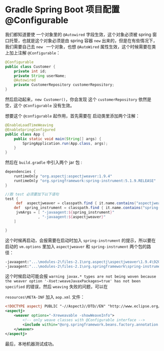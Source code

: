 # Gradle  Spring Boot 项目配置 @Configurable

我们都知道要使 一个对象里的 `@Autowired` 字段生效，这个对象必须被 spring 窗口托管，也就是这个对象必须是由 spring 容器 `new` 出来的，但是在有些情况下，我们需要自己去 `new ` 一个对象，也想 `@AutoWired`  属性生效，这个时候需要在类上加上注解 `@Configurable`：

```java
@Configurable
public class Customer {
    private int id;
    private String userName;
    @Autowired
    private CustomerRepository customerRepository;
}
```

然后启动起来，`new Customer()`，你会发现 这个 `customerRepository`  依然是空，这个 `@Configurable` 没有生效。

想要这个 `@configurable` 起作用，首先需要在 启动类里添加两个注解：

```java
@EnableLoadTimeWeaving
@EnableSpringConfigured
public class App {
    public static void main(String[] args) {
        SpringApplication.run(App.class, args);
    }
}
```

然后在 `build.gradle` 中引入两个 jar 包 :

```gradle
dependencies {
	runtimeOnly "org.aspectj:aspectjweaver:1.9.4"
	runtimeOnly "org.springframework:spring-instrument:5.1.9.RELEASE"
}

//跑 test 必须要加下以下语句
test {
	 def  aspectjweaver = classpath.find { it.name.contains("aspectjweaver") }.absolutePath
    def  spring_instrument = classpath.find { it.name.contains("spring-instrument") }.absolutePath
     jvmArgs = [ "-javaagent:${spring_instrument}"
               , "-javaagent:${aspectjweaver}"
    ]

}

```

这个时候再启动，会报需要在启动时加入 `spring-instrument` 的提示，所以要在启动的 `vm.options` 里加入 `aspectjweaver` 和 `spring-instrument` 两个包的路径：

```bash
-javaagent:"...\modules-2\files-2.1\org.aspectj\aspectjweaver\1.9.4\9205229878f3d62fbd3a32a0fb6be2d6ad8589a9\aspectjweaver-1.9.4.jar" 
-javaagent:"...\modules-2\files-2.1\org.springframework\spring-instrument\5.1.9.RELEASE\f60d26957cbb8bd30d2a19b90ad0b3652a27b2d\spring-instrument-5.1.9.RELEASE.jar"
```

这个时候启动可能会报 `warning javax.* types are not being woven because the weaver option '-Xset:weaveJavaxPackages=true' has not been specified` 的错误，然后 `weaving` 失败的问题，可以在

`resources\META-INF` 加入 `aop.xml` 文件：

```xml
<!DOCTYPE aspectj PUBLIC "-//AspectJ//DTD//EN" "http://www.eclipse.org/aspectj/dtd/aspectj.dtd">
<aspectj>
    <weaver options="-Xreweavable -showWeaveInfo">
        <!-- only weave classes with @Configurable interface -->
        <include within="@org.springframework.beans.factory.annotation.Configurable *"/>
    </weaver>
</aspectj>
```

最后，本地机器测试成功。